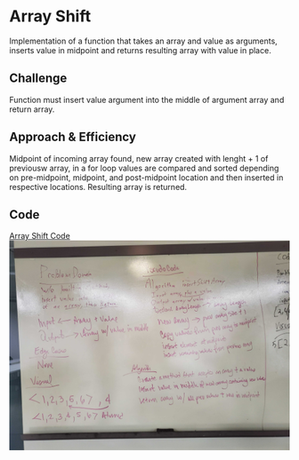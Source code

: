 # Array Shift
Implementation of a function that takes an array and value as arguments, inserts value in midpoint and returns resulting array with value in place.

## Challenge
Function must insert value argument into the middle of argument array and return array.

## Approach & Efficiency
Midpoint of incoming array found, new array created with lenght + 1 of previousw array, in a for loop values are compared and sorted depending on pre-midpoint, midpoint, and post-midpoint location and then inserted in respective locations. Resulting array is returned.

## Code
[Array Shift Code](src/main/java/code401challenges/Library.java)
![Array Shift WB](assets/array-shift.jpg)





